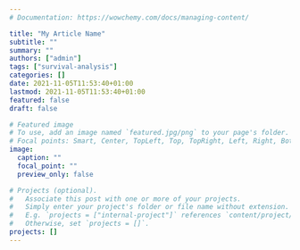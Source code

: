 ```yaml
---
# Documentation: https://wowchemy.com/docs/managing-content/

title: "My Article Name"
subtitle: ""
summary: ""
authors: ["admin"]
tags: ["survival-analysis"]
categories: []
date: 2021-11-05T11:53:40+01:00
lastmod: 2021-11-05T11:53:40+01:00
featured: false
draft: false

# Featured image
# To use, add an image named `featured.jpg/png` to your page's folder.
# Focal points: Smart, Center, TopLeft, Top, TopRight, Left, Right, BottomLeft, Bottom, BottomRight.
image:
  caption: ""
  focal_point: ""
  preview_only: false

# Projects (optional).
#   Associate this post with one or more of your projects.
#   Simply enter your project's folder or file name without extension.
#   E.g. `projects = ["internal-project"]` references `content/project/deep-learning/index.md`.
#   Otherwise, set `projects = []`.
projects: []
---
```

